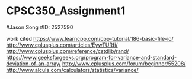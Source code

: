 # CPSC350_Assignment1
#Jason Song
#ID: 2527590



work cited
https://www.learncpp.com/cpp-tutorial/186-basic-file-io/
http://www.cplusplus.com/articles/EywTURfi/
http://www.cplusplus.com/reference/cstdlib/rand/
https://www.geeksforgeeks.org/program-for-variance-and-standard-deviation-of-an-array/
http://www.cplusplus.com/forum/beginner/55208/
http://www.alcula.com/calculators/statistics/variance/
